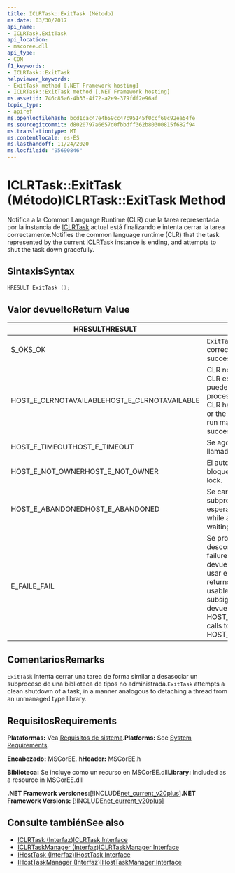 ```yaml
---
title: ICLRTask::ExitTask (Método)
ms.date: 03/30/2017
api_name:
- ICLRTask.ExitTask
api_location:
- mscoree.dll
api_type:
- COM
f1_keywords:
- ICLRTask::ExitTask
helpviewer_keywords:
- ExitTask method [.NET Framework hosting]
- ICLRTask::ExitTask method [.NET Framework hosting]
ms.assetid: 746c85a6-4b33-4f72-a2e9-379fdf2e96af
topic_type:
- apiref
ms.openlocfilehash: bcd1cac47e4b59cc47c95145f0ccf60c92ea54fe
ms.sourcegitcommit: d8020797a6657d0fbbdff362b80300815f682f94
ms.translationtype: MT
ms.contentlocale: es-ES
ms.lasthandoff: 11/24/2020
ms.locfileid: "95690846"
---
```

# <a name="iclrtaskexittask-method"></a><span data-ttu-id="611c2-102">ICLRTask::ExitTask (Método)</span><span class="sxs-lookup"><span data-stu-id="611c2-102">ICLRTask::ExitTask Method</span></span>

<span data-ttu-id="611c2-103">Notifica a la Common Language Runtime (CLR) que la tarea representada por la instancia de [ICLRTask](iclrtask-interface.md) actual está finalizando e intenta cerrar la tarea correctamente.</span><span class="sxs-lookup"><span data-stu-id="611c2-103">Notifies the common language runtime (CLR) that the task represented by the current [ICLRTask](iclrtask-interface.md) instance is ending, and attempts to shut the task down gracefully.</span></span>  
  
## <a name="syntax"></a><span data-ttu-id="611c2-104">Sintaxis</span><span class="sxs-lookup"><span data-stu-id="611c2-104">Syntax</span></span>  
  
```cpp  
HRESULT ExitTask ();  
```  
  
## <a name="return-value"></a><span data-ttu-id="611c2-105">Valor devuelto</span><span class="sxs-lookup"><span data-stu-id="611c2-105">Return Value</span></span>  
  
|<span data-ttu-id="611c2-106">HRESULT</span><span class="sxs-lookup"><span data-stu-id="611c2-106">HRESULT</span></span>|<span data-ttu-id="611c2-107">Descripción</span><span class="sxs-lookup"><span data-stu-id="611c2-107">Description</span></span>|  
|-------------|-----------------|  
|<span data-ttu-id="611c2-108">S_OK</span><span class="sxs-lookup"><span data-stu-id="611c2-108">S_OK</span></span>|<span data-ttu-id="611c2-109">`ExitTask` se devolvió correctamente.</span><span class="sxs-lookup"><span data-stu-id="611c2-109">`ExitTask` returned successfully.</span></span>|  
|<span data-ttu-id="611c2-110">HOST_E_CLRNOTAVAILABLE</span><span class="sxs-lookup"><span data-stu-id="611c2-110">HOST_E_CLRNOTAVAILABLE</span></span>|<span data-ttu-id="611c2-111">CLR no se ha cargado en un proceso o CLR está en un estado en el que no puede ejecutar código administrado ni procesar la llamada correctamente.</span><span class="sxs-lookup"><span data-stu-id="611c2-111">The CLR has not been loaded into a process, or the CLR is in a state in which it cannot run managed code or process the call successfully.</span></span>|  
|<span data-ttu-id="611c2-112">HOST_E_TIMEOUT</span><span class="sxs-lookup"><span data-stu-id="611c2-112">HOST_E_TIMEOUT</span></span>|<span data-ttu-id="611c2-113">Se agotó el tiempo de espera de la llamada.</span><span class="sxs-lookup"><span data-stu-id="611c2-113">The call timed out.</span></span>|  
|<span data-ttu-id="611c2-114">HOST_E_NOT_OWNER</span><span class="sxs-lookup"><span data-stu-id="611c2-114">HOST_E_NOT_OWNER</span></span>|<span data-ttu-id="611c2-115">El autor de la llamada no posee el bloqueo.</span><span class="sxs-lookup"><span data-stu-id="611c2-115">The caller does not own the lock.</span></span>|  
|<span data-ttu-id="611c2-116">HOST_E_ABANDONED</span><span class="sxs-lookup"><span data-stu-id="611c2-116">HOST_E_ABANDONED</span></span>|<span data-ttu-id="611c2-117">Se canceló un evento mientras un subproceso o fibra bloqueados estaba esperando en él.</span><span class="sxs-lookup"><span data-stu-id="611c2-117">An event was canceled while a blocked thread or fiber was waiting on it.</span></span>|  
|<span data-ttu-id="611c2-118">E_FAIL</span><span class="sxs-lookup"><span data-stu-id="611c2-118">E_FAIL</span></span>|<span data-ttu-id="611c2-119">Se produjo un error grave desconocido.</span><span class="sxs-lookup"><span data-stu-id="611c2-119">An unknown catastrophic failure occurred.</span></span> <span data-ttu-id="611c2-120">Cuando un método devuelve E_FAIL, CLR ya no se puede usar en el proceso.</span><span class="sxs-lookup"><span data-stu-id="611c2-120">When a method returns E_FAIL, the CLR is no longer usable within the process.</span></span> <span data-ttu-id="611c2-121">Las llamadas subsiguientes a métodos de hospedaje devuelven HOST_E_CLRNOTAVAILABLE.</span><span class="sxs-lookup"><span data-stu-id="611c2-121">Subsequent calls to hosting methods return HOST_E_CLRNOTAVAILABLE.</span></span>|  
  
## <a name="remarks"></a><span data-ttu-id="611c2-122">Comentarios</span><span class="sxs-lookup"><span data-stu-id="611c2-122">Remarks</span></span>  

 <span data-ttu-id="611c2-123">`ExitTask` intenta cerrar una tarea de forma similar a desasociar un subproceso de una biblioteca de tipos no administrada.</span><span class="sxs-lookup"><span data-stu-id="611c2-123">`ExitTask` attempts a clean shutdown of a task, in a manner analogous to detaching a thread from an unmanaged type library.</span></span>  
  
## <a name="requirements"></a><span data-ttu-id="611c2-124">Requisitos</span><span class="sxs-lookup"><span data-stu-id="611c2-124">Requirements</span></span>  

 <span data-ttu-id="611c2-125">**Plataformas:** Vea [Requisitos de sistema](../../get-started/system-requirements.md).</span><span class="sxs-lookup"><span data-stu-id="611c2-125">**Platforms:** See [System Requirements](../../get-started/system-requirements.md).</span></span>  
  
 <span data-ttu-id="611c2-126">**Encabezado:** MSCorEE. h</span><span class="sxs-lookup"><span data-stu-id="611c2-126">**Header:** MSCorEE.h</span></span>  
  
 <span data-ttu-id="611c2-127">**Biblioteca:** Se incluye como un recurso en MSCorEE.dll</span><span class="sxs-lookup"><span data-stu-id="611c2-127">**Library:** Included as a resource in MSCorEE.dll</span></span>  
  
 <span data-ttu-id="611c2-128">**.NET Framework versiones:**[!INCLUDE[net_current_v20plus](../../../../includes/net-current-v20plus-md.md)]</span><span class="sxs-lookup"><span data-stu-id="611c2-128">**.NET Framework Versions:** [!INCLUDE[net_current_v20plus](../../../../includes/net-current-v20plus-md.md)]</span></span>  
  
## <a name="see-also"></a><span data-ttu-id="611c2-129">Consulte también</span><span class="sxs-lookup"><span data-stu-id="611c2-129">See also</span></span>

- [<span data-ttu-id="611c2-130">ICLRTask (Interfaz)</span><span class="sxs-lookup"><span data-stu-id="611c2-130">ICLRTask Interface</span></span>](iclrtask-interface.md)
- [<span data-ttu-id="611c2-131">ICLRTaskManager (Interfaz)</span><span class="sxs-lookup"><span data-stu-id="611c2-131">ICLRTaskManager Interface</span></span>](iclrtaskmanager-interface.md)
- [<span data-ttu-id="611c2-132">IHostTask (Interfaz)</span><span class="sxs-lookup"><span data-stu-id="611c2-132">IHostTask Interface</span></span>](ihosttask-interface.md)
- [<span data-ttu-id="611c2-133">IHostTaskManager (Interfaz)</span><span class="sxs-lookup"><span data-stu-id="611c2-133">IHostTaskManager Interface</span></span>](ihosttaskmanager-interface.md)
